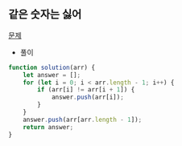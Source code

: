 ## 같은 숫자는 싫어

[문제](https://programmers.co.kr/learn/courses/30/lessons/12906)

- 풀이

```jsx
function solution(arr) {
    let answer = [];
    for (let i = 0; i < arr.length - 1; i++) { 
        if (arr[i] != arr[i + 1]) {
            answer.push(arr[i]); 
        }
    }
    answer.push(arr[arr.length - 1]); 
    return answer;
}
```
